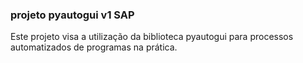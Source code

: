### projeto pyautogui v1 SAP

Este projeto visa a utilização da biblioteca pyautogui para processos automatizados de programas na prática.
